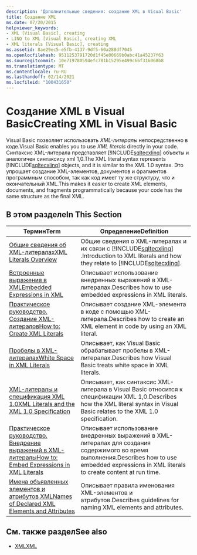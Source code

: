 ```yaml
---
description: 'Дополнительные сведения: создание XML в Visual Basic'
title: Создание XML
ms.date: 07/20/2015
helpviewer_keywords:
- XML [Visual Basic], creating
- LINQ to XML [Visual Basic], creating XML
- XML literals [Visual Basic], creating
ms.assetid: 8ae29ec5-e5fb-4137-9df5-60a288df7045
ms.openlocfilehash: 9511253791720d1f45e00669b0abc41a45237f63
ms.sourcegitcommit: 10e719780594efc781b15295e499c66f316068b8
ms.translationtype: MT
ms.contentlocale: ru-RU
ms.lasthandoff: 02/14/2021
ms.locfileid: "100431650"
---
```

# <a name="creating-xml-in-visual-basic"></a><span data-ttu-id="efd9d-103">Создание XML в Visual Basic</span><span class="sxs-lookup"><span data-stu-id="efd9d-103">Creating XML in Visual Basic</span></span>

<span data-ttu-id="efd9d-104">Visual Basic позволяет использовать *XML-литералы* непосредственно в коде.</span><span class="sxs-lookup"><span data-stu-id="efd9d-104">Visual Basic enables you to use *XML literals* directly in your code.</span></span> <span data-ttu-id="efd9d-105">Синтаксис XML-литерала представляет [!INCLUDE[sqltecxlinq](~/includes/sqltecxlinq-md.md)] объекты и аналогичен синтаксису xml 1,0.</span><span class="sxs-lookup"><span data-stu-id="efd9d-105">The XML literal syntax represents [!INCLUDE[sqltecxlinq](~/includes/sqltecxlinq-md.md)] objects, and it is similar to the XML 1.0 syntax.</span></span> <span data-ttu-id="efd9d-106">Это упрощает создание XML-элементов, документов и фрагментов программным способом, так как код имеет ту же структуру, что и окончательный XML.</span><span class="sxs-lookup"><span data-stu-id="efd9d-106">This makes it easier to create XML elements, documents, and fragments programmatically because your code has the same structure as the final XML.</span></span>  
  
## <a name="in-this-section"></a><span data-ttu-id="efd9d-107">В этом разделе</span><span class="sxs-lookup"><span data-stu-id="efd9d-107">In This Section</span></span>  
  
|<span data-ttu-id="efd9d-108">Термин</span><span class="sxs-lookup"><span data-stu-id="efd9d-108">Term</span></span>|<span data-ttu-id="efd9d-109">Определение</span><span class="sxs-lookup"><span data-stu-id="efd9d-109">Definition</span></span>|  
|---|---|  
|[<span data-ttu-id="efd9d-110">Общие сведения об XML-литералах</span><span class="sxs-lookup"><span data-stu-id="efd9d-110">XML Literals Overview</span></span>](xml-literals-overview.md)|<span data-ttu-id="efd9d-111">Общие сведения о XML-литералах и их связи с [!INCLUDE[sqltecxlinq](~/includes/sqltecxlinq-md.md)] .</span><span class="sxs-lookup"><span data-stu-id="efd9d-111">Introduction to XML literals and how they relate to [!INCLUDE[sqltecxlinq](~/includes/sqltecxlinq-md.md)].</span></span>|  
|[<span data-ttu-id="efd9d-112">Встроенные выражения в XML</span><span class="sxs-lookup"><span data-stu-id="efd9d-112">Embedded Expressions in XML</span></span>](embedded-expressions-in-xml.md)|<span data-ttu-id="efd9d-113">Описывает использование внедренных выражений в XML-литералах.</span><span class="sxs-lookup"><span data-stu-id="efd9d-113">Describes how to use embedded expressions in XML literals.</span></span>|  
|[<span data-ttu-id="efd9d-114">Практическое руководство. Создание XML-литералов</span><span class="sxs-lookup"><span data-stu-id="efd9d-114">How to: Create XML Literals</span></span>](how-to-create-xml-literals.md)|<span data-ttu-id="efd9d-115">Описывает создание XML-элемента в коде с помощью XML-литерала.</span><span class="sxs-lookup"><span data-stu-id="efd9d-115">Describes how to create an XML element in code by using an XML literal.</span></span>|  
|[<span data-ttu-id="efd9d-116">Пробелы в XML-литералах</span><span class="sxs-lookup"><span data-stu-id="efd9d-116">White Space in XML Literals</span></span>](white-space-in-xml-literals.md)|<span data-ttu-id="efd9d-117">Описывает, как Visual Basic обрабатывает пробелы в XML-литералах.</span><span class="sxs-lookup"><span data-stu-id="efd9d-117">Describes how Visual Basic treats white space in XML literals.</span></span>|  
|[<span data-ttu-id="efd9d-118">XML-литералы и спецификация XML 1.0</span><span class="sxs-lookup"><span data-stu-id="efd9d-118">XML Literals and the XML 1.0 Specification</span></span>](xml-literals-and-the-xml-1-0-specification.md)|<span data-ttu-id="efd9d-119">Описывает, как синтаксис XML-литерала в Visual Basic относится к спецификации XML 1,0.</span><span class="sxs-lookup"><span data-stu-id="efd9d-119">Describes how the XML literal syntax in Visual Basic relates to the XML 1.0 specification.</span></span>|  
|[<span data-ttu-id="efd9d-120">Практическое руководство. Внедрение выражений в XML-литералы</span><span class="sxs-lookup"><span data-stu-id="efd9d-120">How to: Embed Expressions in XML Literals</span></span>](how-to-embed-expressions-in-xml-literals.md)|<span data-ttu-id="efd9d-121">Описывает использование внедренных выражений в XML-литералах для создания содержимого во время выполнения.</span><span class="sxs-lookup"><span data-stu-id="efd9d-121">Describes how to use embedded expressions in XML literals to create content at run time.</span></span>|  
|[<span data-ttu-id="efd9d-122">Имена объявленных элементов и атрибутов XML</span><span class="sxs-lookup"><span data-stu-id="efd9d-122">Names of Declared XML Elements and Attributes</span></span>](names-of-declared-xml-elements-and-attributes.md)|<span data-ttu-id="efd9d-123">Описывает правила именования XML-элементов и атрибутов.</span><span class="sxs-lookup"><span data-stu-id="efd9d-123">Describes guidelines for naming XML elements and attributes.</span></span>|  
  
## <a name="see-also"></a><span data-ttu-id="efd9d-124">См. также раздел</span><span class="sxs-lookup"><span data-stu-id="efd9d-124">See also</span></span>

- [<span data-ttu-id="efd9d-125">XML</span><span class="sxs-lookup"><span data-stu-id="efd9d-125">XML</span></span>](index.md)
